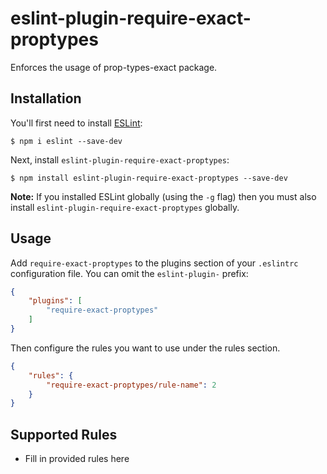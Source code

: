 # eslint-plugin-require-exact-proptypes

Enforces the usage of prop-types-exact package.

## Installation

You'll first need to install [ESLint](http://eslint.org):

```
$ npm i eslint --save-dev
```

Next, install `eslint-plugin-require-exact-proptypes`:

```
$ npm install eslint-plugin-require-exact-proptypes --save-dev
```

**Note:** If you installed ESLint globally (using the `-g` flag) then you must also install `eslint-plugin-require-exact-proptypes` globally.

## Usage

Add `require-exact-proptypes` to the plugins section of your `.eslintrc` configuration file. You can omit the `eslint-plugin-` prefix:

```json
{
    "plugins": [
        "require-exact-proptypes"
    ]
}
```


Then configure the rules you want to use under the rules section.

```json
{
    "rules": {
        "require-exact-proptypes/rule-name": 2
    }
}
```

## Supported Rules

* Fill in provided rules here





